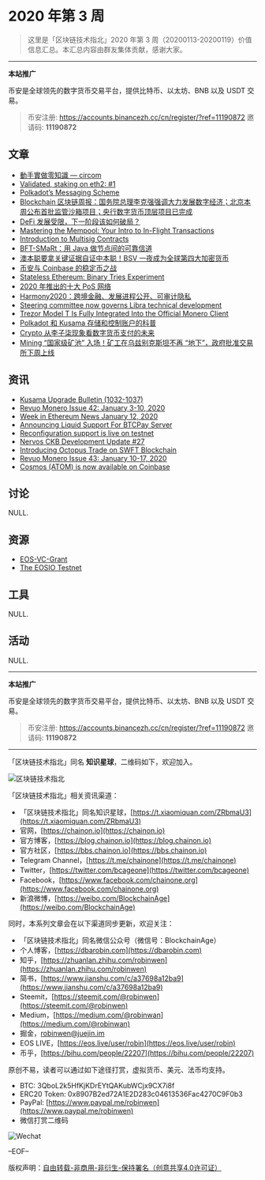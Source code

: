 # 2020 年第 3 周

> 这里是「区块链技术指北」2020 年第 3 周（20200113-20200119）价值信息汇总。本汇总内容由群友集体贡献，感谢大家。

***

**本站推广**

币安是全球领先的数字货币交易平台，提供比特币、以太坊、BNB 以及 USDT 交易。

> 币安注册: https://accounts.binancezh.cc/cn/register/?ref=11190872
> 邀请码: **11190872**

## 文章

* [動手實做零知識 — circom](https://bbs.chainon.io/d/5098)
* [Validated, staking on eth2: #1](https://bbs.chainon.io/d/5099)
* [Polkadot’s Messaging Scheme](https://bbs.chainon.io/d/5102)
* [Blockchain 区块链周报：国务院总理李克强强调大力发展数字经济；北京本周公布首批监管沙箱项目；央行数字货币顶层项目已完成](https://bbs.chainon.io/d/5104)
* [DeFi 发展受限，下一阶段该如何破局？](https://bbs.chainon.io/d/5105)
* [Mastering the Mempool: Your Intro to In-Flight Transactions](https://bbs.chainon.io/d/5109)
* [Introduction to Multisig Contracts](https://bbs.chainon.io/d/5111)
* [BFT-SMaRt：用 Java 做节点间的可靠信道](https://bbs.chainon.io/d/5113)
* [澳本聪要拿关键证据自证中本聪！BSV 一夜成为全球第四大加密货币](https://bbs.chainon.io/d/5115)
* [币安与 Coinbase 的稳定币之战](https://bbs.chainon.io/d/5116)
* [Stateless Ethereum: Binary Tries Experiment](https://bbs.chainon.io/d/5117)
* [2020 年推出的十大 PoS 网络](https://bbs.chainon.io/d/5118)
* [Harmony2020：跨境金融、发展进程公开、可审计隐私](https://bbs.chainon.io/d/5119)
* [Steering committee now governs Libra technical development](https://bbs.chainon.io/d/5120)
* [Trezor Model T Is Fully Integrated Into the Official Monero Client](https://bbs.chainon.io/d/5123)
* [Polkadot 和 Kusama 存储和控制账户的科普](https://bbs.chainon.io/d/5124)
* [Crypto 从李子柒现象看数字货币支付的未来](https://bbs.chainon.io/d/5125)
* [Mining “国家级矿池” 入场！矿工在乌兹别克斯坦不再 “地下”，政府批准交易所下周上线](https://bbs.chainon.io/d/5126)

## 资讯

* [Kusama Upgrade Bulletin (1032-1037)](https://bbs.chainon.io/d/5100)
* [Revuo Monero Issue 42: January 3-10, 2020](https://bbs.chainon.io/d/5101)
* [Week in Ethereum News January 12, 2020](https://bbs.chainon.io/d/5103)
* [Announcing Liquid Support For BTCPay Server](https://bbs.chainon.io/d/5108)
* [Reconfiguration support is live on testnet](https://bbs.chainon.io/d/5110)
* [Nervos CKB Development Update #27](https://bbs.chainon.io/d/5112)
* [Introducing Octopus Trade on SWFT Blockchain](https://bbs.chainon.io/d/5114)
* [Revuo Monero Issue 43: January 10-17, 2020](https://bbs.chainon.io/d/5121)
* [Cosmos (ATOM) is now available on Coinbase](https://bbs.chainon.io/d/5122)

## 讨论

NULL.

## 资源

* [EOS-VC-Grant](https://bbs.chainon.io/d/5106)
* [The EOSIO Testnet](https://bbs.chainon.io/d/5107)

## 工具

NULL.

## 活动

NULL.

***

**本站推广**

币安是全球领先的数字货币交易平台，提供比特币、以太坊、BNB 以及 USDT 交易。

> 币安注册: https://accounts.binancezh.cc/cn/register/?ref=11190872
> 邀请码: **11190872**

***

「区块链技术指北」同名 **知识星球**，二维码如下，欢迎加入。

![区块链技术指北](https://cdn.dbarobin.com/3YzonTR.png)

「区块链技术指北」相关资讯渠道：

* 「区块链技术指北」同名知识星球，[https://t.xiaomiquan.com/ZRbmaU3](https://t.xiaomiquan.com/ZRbmaU3)
* 官网，[https://chainon.io](https://chainon.io)
* 官方博客，[https://blog.chainon.io](https://blog.chainon.io)
* 官方社区，[https://bbs.chainon.io](https://bbs.chainon.io)
* Telegram Channel，[https://t.me/chainone](https://t.me/chainone)
* Twitter，[https://twitter.com/bcageone](https://twitter.com/bcageone)
* Facebook，[https://www.facebook.com/chainone.org](https://www.facebook.com/chainone.org)
* 新浪微博，[https://weibo.com/BlockchainAge](https://weibo.com/BlockchainAge)

同时，本系列文章会在以下渠道同步更新，欢迎关注：

* 「区块链技术指北」同名微信公众号（微信号：BlockchainAge）
* 个人博客，[https://dbarobin.com](https://dbarobin.com)
* 知乎，[https://zhuanlan.zhihu.com/robinwen](https://zhuanlan.zhihu.com/robinwen)
* 简书，[https://www.jianshu.com/c/a37698a12ba9](https://www.jianshu.com/c/a37698a12ba9)
* Steemit，[https://steemit.com/@robinwen](https://steemit.com/@robinwen)
* Medium，[https://medium.com/@robinwan](https://medium.com/@robinwan)
* 掘金，[robinwen@juejin.im](https://juejin.im/user/5673ccae60b2260ee435f89a/posts)
* EOS LIVE，[https://eos.live/user/robin](https://eos.live/user/robin)
* 币乎，[https://bihu.com/people/22207](https://bihu.com/people/22207)

原创不易，读者可以通过如下途径打赏，虚拟货币、美元、法币均支持。

* BTC: 3QboL2k5HfKjKDrEYtQAKubWCjx9CX7i8f
* ERC20 Token: 0x8907B2ed72A1E2D283c04613536Fac4270C9F0b3
* PayPal: [https://www.paypal.me/robinwen](https://www.paypal.me/robinwen)
* 微信打赏二维码

![Wechat](https://cdn.dbarobin.com/SzoNl5b.jpg)

–EOF–

版权声明：[自由转载-非商用-非衍生-保持署名（创意共享4.0许可证）](http://creativecommons.org/licenses/by-nc-nd/4.0/deed.zh)